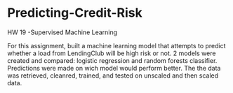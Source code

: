 # Predicting-Credit-Risk
HW 19 -Supervised Machine Learning 


For this assignment, built a machine learning model that attempts to predict whether a load from LendingClub will be high risk or not. 
2 models were created and compared: logistic regression and random forests classifier. Predictions were made on wich model would perform better. The the data was retrieved, cleanred, trained, and tested on unscaled and then scaled data. 

